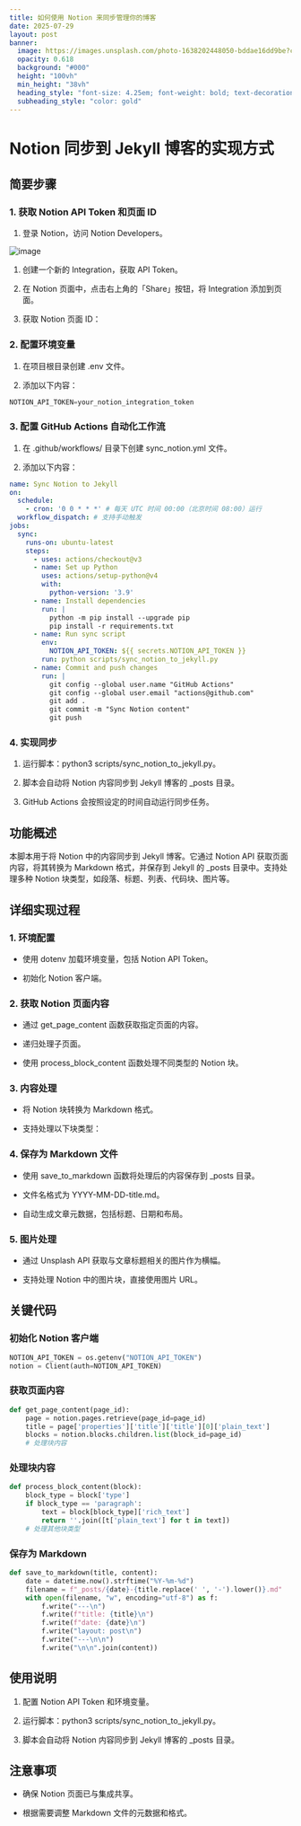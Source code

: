 ```yaml
---
title: 如何使用 Notion 来同步管理你的博客
date: 2025-07-29
layout: post
banner:
  image: https://images.unsplash.com/photo-1638202448050-bddae16dd9be?crop=entropy&cs=tinysrgb&fit=max&fm=jpg&ixid=M3w2OTIwMzJ8MHwxfHJhbmRvbXx8fHx8fHx8fDE3NTM3OTkyMzh8&ixlib=rb-4.1.0&q=80&w=1080
  opacity: 0.618
  background: "#000"
  height: "100vh"
  min_height: "38vh"
  heading_style: "font-size: 4.25em; font-weight: bold; text-decoration: underline"
  subheading_style: "color: gold"
---
```


# Notion 同步到 Jekyll 博客的实现方式

## 简要步骤

### 1. 获取 Notion API Token 和页面 ID

1. 登录 Notion，访问 Notion Developers。

![image](https://prod-files-secure.s3.us-west-2.amazonaws.com/a7a0cc5a-89b9-4cda-8686-1fba0ca52f40/d19c1afe-dea5-4312-9333-786b0ba83054/image.png?X-Amz-Algorithm=AWS4-HMAC-SHA256&X-Amz-Content-Sha256=UNSIGNED-PAYLOAD&X-Amz-Credential=ASIAZI2LB466ZPY4YMAJ%2F20250729%2Fus-west-2%2Fs3%2Faws4_request&X-Amz-Date=20250729T142717Z&X-Amz-Expires=3600&X-Amz-Security-Token=IQoJb3JpZ2luX2VjEH4aCXVzLXdlc3QtMiJHMEUCIQC71zblQs7tVaKH0o2t04hOJmGqSFiZngiaGSxJHDPjWwIgAo70usSuqUi6dCvqY5itH6PqMQK2XdW2NP7rzMVuWD4qiAQIp%2F%2F%2F%2F%2F%2F%2F%2F%2F%2F%2FARAAGgw2Mzc0MjMxODM4MDUiDJ35FoCz08SOj6I5ByrcAyrf7mozsK8%2FHz6un8R2IBMLFkK%2BZizBMU6FNYKCy7SUK0oq6MhQIvKVydjQcsw%2FiGibAedlPUNTKdnbR59AD4RdpocQll6g4L%2BqAVphcBlffZ3iGvCr%2B%2F0F4hlyfIiwk1ujU915DRmVt1uXfOzb1itkq%2F1yIF2BQR5ExuvJYAExXN0im%2BPW1QSXtmUrVdfd82Ad8jUfpzitUTdCHuwV4j%2Bw2W8bZzPN%2Bc90HIy3VCdQLVQZe27kXzh43lTa2jFaipUmsHrt7d1HKnKXuZhmE1gk0mksbt2v0QjGJpyJnaxT5STfE4W7rBcyk0mRTiqeQ21oErXROr7llVdUlrQhg0KT9TPWUTPlS%2B6AgWFhv%2FYKoEFUQm68hVRpLWW5Nz%2FsjERG%2FJgoVcDBSj2GHCCTn1lyHlklMUtjfVzF4Cxt0ag6Jqhzg3uj8JJtWIMpkK3xyuN7yCy2MEJhYTnZfE8OBtT15SBaSDIHF8nUPKLTv4eV%2FGzTm8%2FRBx31rMnFew2cXhl3V%2FDILsUB6WYn9f7idfNlZRNllxKkzWgVqlw2sK6Zn1eaPV3P9GpwPfsDER5Iz9SuO6v0ZpMwuvgYTackwgFCvHvLeUZbxwDfuiB98AGmISiZbYT0dpYATCvtMMqYo8QGOqUBH55iBVlF7vr0I4ObW7vF8U7Ii2sfb2AdqbqGh%2FdtNnC8hUSv%2Frgr5259H2G8p1S3xzJGEdkaO6OeUXjSr%2BxgYBPf0eO4lLhYGpqC23Su6jxJ7JZ%2B90rr18SKOv%2F21DTcmyTox%2B%2BwqiBgpcXt0p2%2BlIBWkoFnOaE667QF2z2Ba4Dy3UP64j9czI0ah2ReeS9%2F%2FrGq6N6%2FeT5cwsaPT3hlqUBEQusH&X-Amz-Signature=9ac2e2d1ce0304471a964458a76253742a2cec5e9acec9cd62710071529a7480&X-Amz-SignedHeaders=host&x-amz-checksum-mode=ENABLED&x-id=GetObject)

1. 创建一个新的 Integration，获取 API Token。

1. 在 Notion 页面中，点击右上角的「Share」按钮，将 Integration 添加到页面。

1. 获取 Notion 页面 ID：


### 2. 配置环境变量

1. 在项目根目录创建 .env 文件。

1. 添加以下内容：

```javascript
NOTION_API_TOKEN=your_notion_integration_token
```

### 3. 配置 GitHub Actions 自动化工作流

1. 在 .github/workflows/ 目录下创建 sync_notion.yml 文件。

1. 添加以下内容：

```yaml
name: Sync Notion to Jekyll
on:
  schedule:
    - cron: '0 0 * * *' # 每天 UTC 时间 00:00（北京时间 08:00）运行
  workflow_dispatch: # 支持手动触发
jobs:
  sync:
    runs-on: ubuntu-latest
    steps:
      - uses: actions/checkout@v3
      - name: Set up Python
        uses: actions/setup-python@v4
        with:
          python-version: '3.9'
      - name: Install dependencies
        run: |
          python -m pip install --upgrade pip
          pip install -r requirements.txt
      - name: Run sync script
        env:
          NOTION_API_TOKEN: ${{ secrets.NOTION_API_TOKEN }}
        run: python scripts/sync_notion_to_jekyll.py
      - name: Commit and push changes
        run: |
          git config --global user.name "GitHub Actions"
          git config --global user.email "actions@github.com"
          git add .
          git commit -m "Sync Notion content"
          git push
```

### 4. 实现同步

1. 运行脚本：python3 scripts/sync_notion_to_jekyll.py。

1. 脚本会自动将 Notion 内容同步到 Jekyll 博客的 _posts 目录。

1. GitHub Actions 会按照设定的时间自动运行同步任务。

## 功能概述

本脚本用于将 Notion 中的内容同步到 Jekyll 博客。它通过 Notion API 获取页面内容，将其转换为 Markdown 格式，并保存到 Jekyll 的 _posts 目录中。支持处理多种 Notion 块类型，如段落、标题、列表、代码块、图片等。

## 详细实现过程

### 1. 环境配置

- 使用 dotenv 加载环境变量，包括 Notion API Token。

- 初始化 Notion 客户端。

### 2. 获取 Notion 页面内容

- 通过 get_page_content 函数获取指定页面的内容。

- 递归处理子页面。

- 使用 process_block_content 函数处理不同类型的 Notion 块。

### 3. 内容处理

- 将 Notion 块转换为 Markdown 格式。

- 支持处理以下块类型：


### 4. 保存为 Markdown 文件

- 使用 save_to_markdown 函数将处理后的内容保存到 _posts 目录。

- 文件名格式为 YYYY-MM-DD-title.md。

- 自动生成文章元数据，包括标题、日期和布局。

### 5. 图片处理

- 通过 Unsplash API 获取与文章标题相关的图片作为横幅。

- 支持处理 Notion 中的图片块，直接使用图片 URL。

## 关键代码

### 初始化 Notion 客户端

```python
NOTION_API_TOKEN = os.getenv("NOTION_API_TOKEN")
notion = Client(auth=NOTION_API_TOKEN)
```

### 获取页面内容

```python
def get_page_content(page_id):
    page = notion.pages.retrieve(page_id=page_id)
    title = page['properties']['title']['title'][0]['plain_text']
    blocks = notion.blocks.children.list(block_id=page_id)
    # 处理块内容
```

### 处理块内容

```python
def process_block_content(block):
    block_type = block['type']
    if block_type == 'paragraph':
        text = block[block_type]['rich_text']
        return ''.join([t['plain_text'] for t in text])
    # 处理其他块类型
```

### 保存为 Markdown

```python
def save_to_markdown(title, content):
    date = datetime.now().strftime("%Y-%m-%d")
    filename = f"_posts/{date}-{title.replace(' ', '-').lower()}.md"
    with open(filename, "w", encoding="utf-8") as f:
        f.write("---\n")
        f.write(f"title: {title}\n")
        f.write(f"date: {date}\n")
        f.write("layout: post\n")
        f.write("---\n\n")
        f.write("\n\n".join(content))
```

## 使用说明

1. 配置 Notion API Token 和环境变量。

1. 运行脚本：python3 scripts/sync_notion_to_jekyll.py。

1. 脚本会自动将 Notion 内容同步到 Jekyll 博客的 _posts 目录。

## 注意事项

- 确保 Notion 页面已与集成共享。

- 根据需要调整 Markdown 文件的元数据和格式。